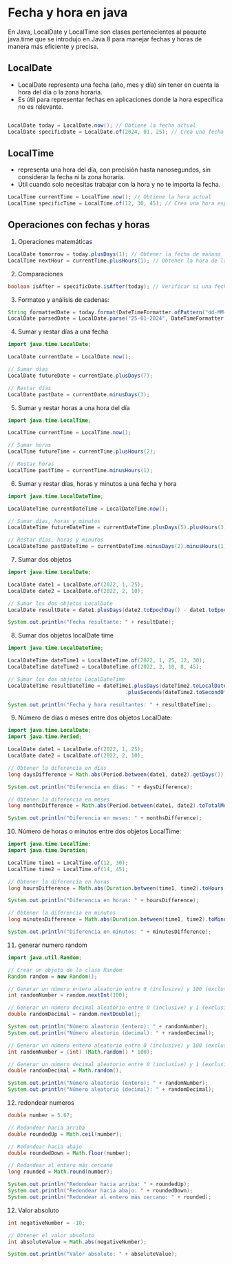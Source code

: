 # Fecha y hora en java

En Java, LocalDate y LocalTime son clases pertenecientes al paquete java.time que se introdujo en Java 8 para manejar fechas y horas de manera más eficiente y precisa.

## LocalDate


- LocalDate representa una fecha (año, mes y día) sin tener en cuenta la hora del día o la zona horaria.
- Es útil para representar fechas en aplicaciones donde la hora específica no es relevante. 

```java

LocalDate today = LocalDate.now(); // Obtiene la fecha actual
LocalDate specificDate = LocalDate.of(2024, 01, 25); // Crea una fecha específica (año, mes, día)

```

## LocalTime

- representa una hora del día, con precisión hasta nanosegundos, sin considerar la fecha ni la zona horaria.
- Útil cuando solo necesitas trabajar con la hora y no te importa la fecha.

```java
LocalTime currentTime = LocalTime.now(); // Obtiene la hora actual
LocalTime specificTime = LocalTime.of(12, 30, 45); // Crea una hora específica (hora, minuto, segundo)
```

## Operaciones con fechas y horas

1. Operaciones matemáticas
```java
LocalDate tomorrow = today.plusDays(1); // Obtener la fecha de mañana
LocalTime nextHour = currentTime.plusHours(1); // Obtener la hora de la próxima hora
```

2. Comparaciones

```java
boolean isAfter = specificDate.isAfter(today); // Verificar si una fecha es después de otra
```

3. Formateo y análisis de cadenas:

```java
String formattedDate = today.format(DateTimeFormatter.ofPattern("dd-MM-yyyy")); // Formatear la fecha como una cadena
LocalDate parsedDate = LocalDate.parse("25-01-2024", DateTimeFormatter.ofPattern("dd-MM-yyyy")); // Analizar una cadena en una fecha
```

4. Sumar y restar días a una fecha

```java
import java.time.LocalDate;

LocalDate currentDate = LocalDate.now();

// Sumar días
LocalDate futureDate = currentDate.plusDays(7);

// Restar días
LocalDate pastDate = currentDate.minusDays(3);
```

5. Sumar y restar horas a una hora del día 

```java
import java.time.LocalTime;

LocalTime currentTime = LocalTime.now();

// Sumar horas
LocalTime futureTime = currentTime.plusHours(2);

// Restar horas
LocalTime pastTime = currentTime.minusHours(1);
```

6. Sumar y restar días, horas y minutos a una fecha y hora

```java
import java.time.LocalDateTime;

LocalDateTime currentDateTime = LocalDateTime.now();

// Sumar días, horas y minutos
LocalDateTime futureDateTime = currentDateTime.plusDays(5).plusHours(3).plusMinutes(30);

// Restar días, horas y minutos
LocalDateTime pastDateTime = currentDateTime.minusDays(2).minusHours(1).minusMinutes(15);
```

7. Sumar dos objetos 

```java
import java.time.LocalDate;

LocalDate date1 = LocalDate.of(2022, 1, 25);
LocalDate date2 = LocalDate.of(2022, 2, 10);

// Sumar los dos objetos LocalDate
LocalDate resultDate = date1.plusDays(date2.toEpochDay() - date1.toEpochDay());

System.out.println("Fecha resultante: " + resultDate);
```

8. Sumar dos objetos localDate time 

```java
import java.time.LocalDateTime;

LocalDateTime dateTime1 = LocalDateTime.of(2022, 1, 25, 12, 30);
LocalDateTime dateTime2 = LocalDateTime.of(2022, 2, 10, 8, 45);

// Sumar los dos objetos LocalDateTime
LocalDateTime resultDateTime = dateTime1.plusDays(dateTime2.toLocalDate().toEpochDay() - dateTime1.toLocalDate().toEpochDay())
                                      .plusSeconds(dateTime2.toSecondOfDay() - dateTime1.toSecondOfDay());

System.out.println("Fecha y hora resultantes: " + resultDateTime);
```

9. Número de días o meses entre dos objetos LocalDate:

```java
import java.time.LocalDate;
import java.time.Period;

LocalDate date1 = LocalDate.of(2022, 1, 25);
LocalDate date2 = LocalDate.of(2022, 2, 10);

// Obtener la diferencia en días
long daysDifference = Math.abs(Period.between(date1, date2).getDays());

System.out.println("Diferencia en días: " + daysDifference);

// Obtener la diferencia en meses
long monthsDifference = Math.abs(Period.between(date1, date2).toTotalMonths());

System.out.println("Diferencia en meses: " + monthsDifference);
```

10. Número de horas o minutos entre dos objetos LocalTime:

```java
import java.time.LocalTime;
import java.time.Duration;

LocalTime time1 = LocalTime.of(12, 30);
LocalTime time2 = LocalTime.of(14, 45);

// Obtener la diferencia en horas
long hoursDifference = Math.abs(Duration.between(time1, time2).toHours());

System.out.println("Diferencia en horas: " + hoursDifference);

// Obtener la diferencia en minutos
long minutesDifference = Math.abs(Duration.between(time1, time2).toMinutes());

System.out.println("Diferencia en minutos: " + minutesDifference);

```

11. generar numero random 

```java
import java.util.Random;

// Crear un objeto de la clase Random
Random random = new Random();

// Generar un número entero aleatorio entre 0 (inclusive) y 100 (exclusive)
int randomNumber = random.nextInt(100);

// Generar un número decimal aleatorio entre 0 (inclusive) y 1 (exclusive)
double randomDecimal = random.nextDouble();

System.out.println("Número aleatorio (entero): " + randomNumber);
System.out.println("Número aleatorio (decimal): " + randomDecimal);

```

```java
// Generar un número entero aleatorio entre 0 (inclusive) y 100 (exclusive)
int randomNumber = (int) (Math.random() * 100);

// Generar un número decimal aleatorio entre 0 (inclusive) y 1 (exclusive)
double randomDecimal = Math.random();

System.out.println("Número aleatorio (entero): " + randomNumber);
System.out.println("Número aleatorio (decimal): " + randomDecimal);

```

12. redondear numeros

```java
double number = 5.67;

// Redondear hacia arriba
double roundedUp = Math.ceil(number);

// Redondear hacia abajo
double roundedDown = Math.floor(number);

// Redondear al entero más cercano
long rounded = Math.round(number);

System.out.println("Redondear hacia arriba: " + roundedUp);
System.out.println("Redondear hacia abajo: " + roundedDown);
System.out.println("Redondear al entero más cercano: " + rounded);
```

12. Valor absoluto

```java
int negativeNumber = -10;

// Obtener el valor absoluto
int absoluteValue = Math.abs(negativeNumber);

System.out.println("Valor absoluto: " + absoluteValue);

```
